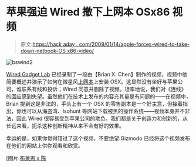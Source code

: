 # 苹果强迫 Wired 撤下上网本 OSx86 视频

> 原文:[https://hack aday . com/2009/01/14/apple-forces-wired-to-take-down-netbook-OS x86-video/](https://hackaday.com/2009/01/14/apple-forces-wired-to-take-down-netbook-osx86-video/)

![bswind2](../Images/a42243bd44e1884bd31bba7db925b771.png "bswind2")

[Wired Gadget Lab](http://blog.wired.com/gadgets/) 已经录制了一段由【Brian X. Chen】制作的视频，视频中他简要概述并演示了如何在微星风[上网本](http://hackaday.com/tag/netbook)上安装 OSX。这显然没有坐好与苹果公司，谁联系有线和投诉；Wired 同意并删除了视频。坦率地说，我们对《连线》的回应感到失望。虽然他们在技术上发布的内容充其量是有问题的——在视频中，Brian 提到这是非法的，手头上有一个 OSX 的零售副本是一个好主意，但接着指出，你也可以从海盗湾、Isohunt 等网站下载被黑的操作系统——视频本身并不非法，因此 Wired 很容易受到苹果公司的欺负。我们都是关于创造力和创新的，从长远来看，扼杀这种创新精神从来不会有好的效果。

幸运的是，如果你觉得错过了这个视频，不要绝望:Gizmodo 已经将这个视频发布在他们的网站上供你观看和欣赏。

[图片:[布莱恩 x 陈](http://blog.wired.com/gadgets/2008/10/gadget-lab-catc.html)